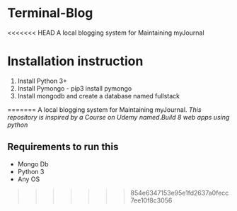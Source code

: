 # Terminal-Blog
<<<<<<< HEAD
A local blogging system for Maintaining myJournal


# Installation instruction
1. Install Python 3+
2. Install Pymongo - pip3 install pymongo
3. Install mongodb and create a database named fullstack 


=======
A local blogging system for Maintaining myJournal.
*This repository is inspired by a Course on Udemy named.Build 8 web apps using python*

## Requirements to run this
* Mongo Db
* Python 3
* Any OS
>>>>>>> 854e6347153e95e1fd2637a0fecc7ee10f8c3056
